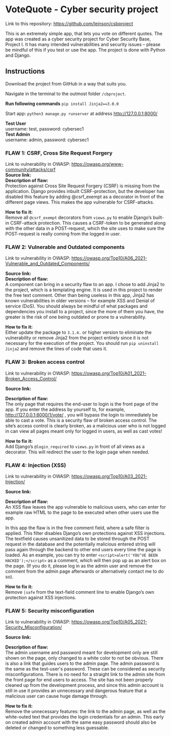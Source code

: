 # VoteQuote - Cyber security project
Link to this repository: https://github.com/leinson/csbproject

This is an extremely simple app, that lets you vote on different quotes. 
The app was created as a cyber security project for Cyber Security Base, Project I. 
It has many intended vulnerabilities and security issues – 
please be mindful of this if you test or use the app. 
The project is done with Python and Django.  

## Instructions 

Download the project from GitHub in a way that suits you.  

Navigate in the terminal to the outmost folder ``/cbproject``. 

**Run following commands** 
``pip install Jinja2==3.0.0`` 

Start app: ``python3 manage.py runserver`` at address http://127.0.0.1:8000/ 

**Test User**  
username: test, password: cybersec1  
**Test Admin**  
username: admin, password: cybersec1  

### FLAW 1: CSRF, Cross Site Request Forgery 
Link to vulnerability in OWASP: https://owasp.org/www-community/attacks/csrf  
**Source link:**    
**Description of flaw:**   
Protection against Cross Site Request Forgery (CSRF) is missing from the application. Django provides inbuilt CSRF-protection, but the developer has disabled this feature by adding @csrf_exempt as a decorator in front of the different page views. This makes the app vulnerable for CSRF-attacks.  

**How to fix it:**  
Remove all ``@csrf_exempt`` decorators from ``views.py`` to enable Django’s built-in CSRF-attack protection. This causes a CSRF-token to be generated along with the other data in a POST-request, which the site uses to make sure the POST-request is really coming from the logged in user.  


### FLAW 2: Vulnerable and Outdated components 
Link to vulnerability in OWASP: https://owasp.org/Top10/A06_2021-Vulnerable_and_Outdated_Components/ 

**Source link:**    
**Description of flaw:**  
A component can bring in a security flaw to an app. I chose to add Jinja2 to the project, which is a templating engine. It is used in this project to render the free text comment. Other than being useless in this app, Jinja2 has known vulnerabilities in older versions – for example XSS and Denial of service (DoS). You should always be mindful of what packages and dependencies you install to a project, since the more of them you have, the greater is the risk of one being outdated or prone to a vulnerability. 
 
**How to fix it:**  
Either update the package to ``3.1.4.`` or higher version to eliminate the vulnerability or remove Jinja2 from the project entirely since it is not necessary for the execution of the project. You should run ``pip uninstall Jinja2`` and remove the lines of code that uses it. 

 
### FLAW 3: Broken access control 
Link to vulnerability in OWASP: https://owasp.org/Top10/A01_2021-Broken_Access_Control/ 



**Source link:**    

**Description of flaw:**  
The only page that requires the end-user to login is the front page of the app. If you enter the address by yourself to, for example, http://127.0.0.1:8000/1/vote/ , you will bypass the login to immediately be able to cast a vote. This is a security flaw of broken access control. The site’s access control is clearly broken, as a malicious user who is not logged in can view all pages meant only for logged in users, as well as cast votes! 


**How to fix it:**  
Add Django’s ``@login_required`` to ``views.py`` in front of all views as a decorator. This will redirect the user to the login page when needed. 


### FLAW 4: Injection (XSS) 
Link to vulnerability in OWASP:  https://owasp.org/Top10/A03_2021-Injection/ 


**Source link:**   

**Description of flaw:**  
An XSS flaw leaves the app vulnerable to malicious users, who can enter for example raw HTML to the page to be executed when other users use the app.  

In this app the flaw is in the free comment field, where a safe filter is applied. This filter disables Django’s own protections against XSS injections. The textfield causes unsanitized data to be stored through the POST request in the database and the potentially malicious entered string will pass again through the backend to other end users every time the page is loaded. As an example, you can try to enter ``<script>alert('YOU’VE BEEN HACKED');</script>`` as a comment, which will then pop up as an alert box on the page. (If you do it, please log in as the admin user and remove the comment from the admin page afterwards or alternatively contact me to do so). 

**How to fix it:**  
Remove ``|safe`` from the text-field comment line to enable Django’s own protection against XSS injections.    


### FLAW 5: Security misconfiguration 
Link to vulnerability in OWASP: https://owasp.org/Top10/A05_2021-Security_Misconfiguration/ 

 
**Source link:**   

**Description of flaw:**  
The admin username and password meant for development only are still shown on the page, only changed to a white color to not be obvious. There is also a link that guides users to the admin page. The admin password is the same as the test-user's password. These can be considered as security misconfigurations. There is no need for a straight link to the admin site from the front page for end users to access. The site has not been properly cleaned up from the development process, and since this admin account is still in use it provides an unnecessary and dangerous feature that a malicious user can cause huge damage through. 

**How to fix it:**  
Remove the unnecessary features: the link to the admin page, as well as the white-outed text that provides the login credentials for an admin. This early on created admin account with the same easy password should also be deleted or changed to something less guessable.

